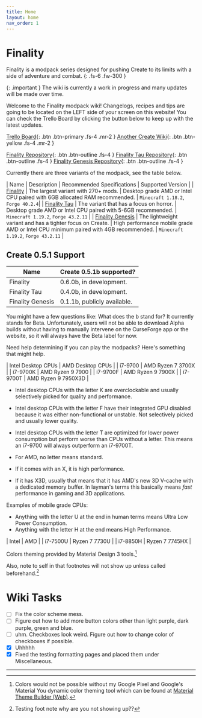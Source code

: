 ```yaml
---
title: Home
layout: home
nav_order: 1
---
```

# Finality
Finality is a modpack series designed for pushing Create to its limits with a side of adventure and combat.
{: .fs-6 .fw-300 }

{: .important }
The wiki is currently a work in progress and many updates will be made over time. 

Welcome to the Finality modpack wiki! Changelogs, recipes and tips are going to be located on the LEFT side of your screen on this website! You can check the Trello Board by clicking the button below to keep up with the latest updates.

[Trello Board]{: .btn .btn-primary .fs-4 .mr-2 }
[Another Create Wiki]{: .btn .btn-yellow .fs-4 .mr-2 }

[Finality Repository]{: .btn .btn-outline .fs-4 }
[Finality Tau Repository]{: .btn .btn-outline .fs-4 }
[Finality Genesis Repository]{: .btn .btn-outline .fs-4 }

Currently there are three variants of the modpack, see the table below.

| Name | Description | Recommended Specifications | Supported Version |
| [Finality] | The largest variant with 270+ mods. | Desktop grade AMD or Intel CPU paired with 6GB allocated RAM recommended. | `Minecraft 1.18.2`, `Forge 40.2.4`|
| [Finality Tau] | The variant that has a focus on horror. | Desktop grade AMD or Intel CPU paired with 5-6GB recommended. | `Minecraft 1.19.2`, `Forge 43.2.11` |
| [Finality Genesis] | The lightweight variant and has a tighter focus on Create. | High performance mobile grade AMD or Intel CPU minimum paired with 4GB recommended. | `Minecraft 1.19.2`, `Forge 43.2.11` |

## Create 0.5.1 Support

| Name | Create 0.5.1b supported? |
| ---- | ------------------------ |
| Finality | 0.6.0b, in development. |
| Finality Tau | 0.4.0b, in development. |
| Finality Genesis | 0.1.1b, publicly available. |

You might have a few questions like: What does the b stand for? It currently stands for Beta. Unfortunately, users will not be able to download Alpha builds without having to manually intervene on the CurseForge app or the website, so it will always have the Beta label for now.

Need help determining if you can play the modpacks? Here's something that might help.

| Intel Desktop CPUs | AMD Desktop CPUs |
| i7-9700 | AMD Ryzen 7 3700X |
| i7-9700K | AMD Ryzen 9 7900 |
| i7-9700F | AMD Ryzen 9 7900X |
| i7-9700T | AMD Ryzen 9 7950X3D |

- Intel desktop CPUs with the letter K are overclockable and usually selectively picked for quality and performance.
- Intel desktop CPUs with the letter F have their integrated GPU disabled because it was either non-functional or unstable. Not selectively picked and usually lower quality.
- Intel desktop CPUs with the letter T are optimized for lower power consumption but perform worse than CPUs without a letter. This means an i7-9700 will always outperform an i7-9700T.

- For AMD, no letter means standard. 
- If it comes with an X, it is high performance. 
- If it has X3D, usually that means that it has AMD's new 3D V-cache with a dedicated memory buffer. In layman's terms this basically means *fast* performance in gaming and 3D applications.

Examples of mobile grade CPUs:
- Anything with the letter U at the end in human terms means Ultra Low Power Consumption.
- Anything with the letter H at the end means High Performance.

| Intel | AMD |
| i7-7500U | Ryzen 7 7730U |
| i7-8850H | Ryzen 7 7745HX | 

Colors theming provided by Material Design 3 tools.[^1]

Also, note to self in that footnotes will not show up unless called beforehand.[^2]

# Wiki Tasks
- [ ] Fix the color scheme mess.
- [ ] Figure out how to add more button colors other than light purple, dark purple, green and blue.
- [ ] uhm. Checkboxes look weird. Figure out how to change color of checkboxes if possible.
- [x] Uhhhhh
- [x] Fixed the testing formatting pages and placed them under Miscellaneous.

---

[^1]: Colors would not be possible without my Google Pixel and Google's Material You dynamic color theming tool which can be found at [Material Theme Builder (Web)].

[^2]: Testing foot note why are you not showing up??

[Finality]: https://www.curseforge.com/minecraft/modpacks/finality
[Finality Tau]: https://www.curseforge.com/minecraft/modpacks/finality-tau
[Finality Genesis]: https://www.curseforge.com/minecraft/modpacks/finality-genesis
[Finality Repository]: https://github.com/CelestialAbyss/Finality-Minecraft-Things
[Finality Tau Repository]: https://github.com/CelestialAbyss/Finality-Tau
[Finality Genesis Repository]: https://github.com/Project-Vyre/Finality-Genesis
[Trello Board]: https://trello.com/b/60JjUmBh/finality-development
[Another Create Wiki]: https://project-vyre.github.io/another-create-wiki/
[Material Theme Builder (Web)]: https://goo.gle/material-theme-builder-web